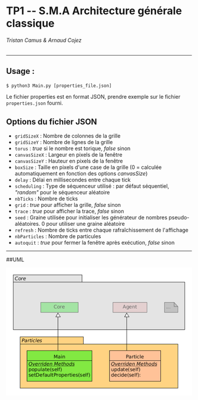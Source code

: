 # TP1 -- S.M.A Architecture générale classique
###### Tristan Camus & Arnaud Cojez
______________________________________________

## Usage :

`$ python3 Main.py [properties_file.json]`

Le fichier properties est en format JSON, prendre exemple sur le fichier `properties.json` fourni.

## Options du fichier JSON

- `gridSizeX` : Nombre de colonnes de la grille
- `gridSizeY` : Nombre de lignes de la grille
- `torus` : *true* si le nombre est torique, *false* sinon
- `canvasSizeX` : Largeur en pixels de la fenêtre
- `canvasSizeY` : Hauteur en pixels de la fenêtre
- `boxSize` : Taille en pixels d'une case de la grille (0 = calculée automatiquement en fonction des options *canvasSize*)
- `delay` : Délai en millisecondes entre chaque tick
- `scheduling` : Type de séquenceur utilisé : par défaut séquentiel, *"random"* pour le séquenceur aléatoire
- `nbTicks` : Nombre de ticks
- `grid` : *true* pour afficher la grille, *false* sinon
- `trace` : *true* pour afficher la trace, *false* sinon
- `seed` : Graine utilisée pour initialiser les générateur de nombres pseudo-aléatoires. 0 pour utiliser une graine aléatoire
- `refresh` : Nombre de ticks entre chaque rafraîchissement de l'affichage
- `nbParticles` : Nombre de particules
- `autoquit` : *true* pour fermer la fenêtre après exécution, *false* sinon

______________________________________________
##UML

![uml](particles.png)
